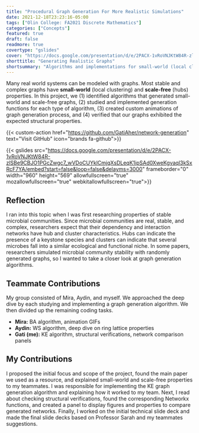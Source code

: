 ```yaml
---
title: "Procedural Graph Generation For More Realistic Simulations"
date: 2021-12-18T23:23:16-05:00
tags: ["Olin College: FA2021 Discrete Mathematics"]
categories: ["Concepts"]
featured: true
draft: false
readmore: true
covertype: "gslides"
cover: "https://docs.google.com/presentation/d/e/2PACX-1vRoVNJKtW84R-zlSBe9CBJO1PGcZwgc7_wVDoCUYklCmjqXsDLeqK1ipSAd0XweKgvaql3kSxRcF7YA/embed?start=false&loop=false&delayms=3000"
shorttitle: "Generating Realistic Graphs"
shortsummary: "Algorithms and implementations for small-world (local clustering) and scale-free (hubs) graphs"
---
```


Many real world systems can be modeled with graphs. Most stable and complex graphs have **small-world** (local clustering) and **scale-free** (hubs) properties. In this project, we (1) identified algorithms that generated small-world and scale-free graphs, (2) studied and implemented generation functions for each type of algorithm, (3) created custom animations of graph generation process, and (4) verified that our graphs exhibited the expected structural properties.

{{< custom-action href="https://github.com/GatiAher/network-generation" text="Visit GitHub" icon="brands fa-github">}}

{{< gslides src="https://docs.google.com/presentation/d/e/2PACX-1vRoVNJKtW84R-zlSBe9CBJO1PGcZwgc7_wVDoCUYklCmjqXsDLeqK1ipSAd0XweKgvaql3kSxRcF7YA/embed?start=false&loop=false&delayms=3000" frameborder="0" width="960" height="569" allowfullscreen="true" mozallowfullscreen="true" webkitallowfullscreen="true">}}

<!--more-->

## Reflection

I ran into this topic when I was first researching properties of stable microbial communities. Since microbial communities are real, stable, and complex, researchers expect that their dependency and interaction networks have hub and cluster characteristics. Hubs can indicate the presence of a keystone species and clusters can indicate that several microbes fall into a similar ecological and functional niche. In some papers, researchers simulated microbial community stability with randomly generated graphs, so I wanted to take a closer look at graph generation algorithms.

## Teammate Contributions

My group consisted of Mira, Aydin, and myself. We approached the deep dive by each studying and implementing a graph generation algorithm. We then divided up the remaining coding tasks.

- **Mira:** BA algorithm, animation GIFs
- **Aydin:** WS algorithm, deep dive on ring lattice properties
- **Gati (me):** KE algorithm, structural verifications, network comparison panels

## My Contributions

I proposed the initial focus and scope of the project, found the main paper we used as a resource, and explained small-world and scale-free properties to my teammates. I was responsible for implementing the KE graph generation algorithm and explaining how it worked to my team. Next, I read about checking structural verifications, found the corresponding Networkx functions, and created a panel to display figures and properties to compare generated networks. Finally, I worked on the initial technical slide deck and made the final slide decks based on Professor Sarah and my teammates suggestions.
